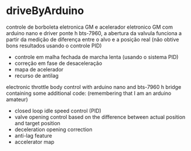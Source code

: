 # driveByArduino
controle de borboleta eletronica GM e acelerador eletronico GM com arduino nano e driver ponte h bts-7960, a abertura da valvula funciona a partir da medição de diferença entre o alvo e a posição real (não obtive bons resultados usando o controle PID)
* controle em malha fechada de marcha lenta (usando o sistema PID)
* correção em fase de desaceleração
* mapa de acelerador
* recurso de antilag

 electronic throttle body control with arduino nano and bts-7960 h bridge containing some additional code: (remembering that I am an arduino amateur)
* closed loop idle speed control (PID)
* valve opening control based on the difference between actual position and target position
* deceleration opening correction
* anti-lag feature
* accelerator map
